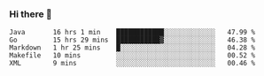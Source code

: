 ### Hi there 👋

<!--
**yeya24/yeya24** is a ✨ _special_ ✨ repository because its `README.md` (this file) appears on your GitHub profile.

Here are some ideas to get you started:

- 🔭 I’m currently working on ...
- 🌱 I’m currently learning ...
- 👯 I’m looking to collaborate on ...
- 🤔 I’m looking for help with ...
- 💬 Ask me about ...
- 📫 How to reach me: ...
- 😄 Pronouns: ...
- ⚡ Fun fact: ...
-->

<!--START_SECTION:waka-->
```text
Java       16 hrs 1 min    ████████████░░░░░░░░░░░░░   47.99 % 
Go         15 hrs 29 mins  ███████████▓░░░░░░░░░░░░░   46.38 % 
Markdown   1 hr 25 mins    █░░░░░░░░░░░░░░░░░░░░░░░░   04.28 % 
Makefile   10 mins         ░░░░░░░░░░░░░░░░░░░░░░░░░   00.52 % 
XML        9 mins          ░░░░░░░░░░░░░░░░░░░░░░░░░   00.46 % 
```
<!--END_SECTION:waka-->
